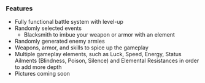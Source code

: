 ### Features

- Fully functional battle system with level-up
- Randomly selected events
  - Blacksmith to imbue your weapon or armor with an element
- Randomly generated enemy armies
- Weapons, armor, and skills to spice up the gameplay
- Multiple gameplay elements, such as Luck, Speed, Energy, Status Ailments (Blindness, Poison, Silence) and Elemental Resistances
in order to add more depth
- Pictures coming soon
